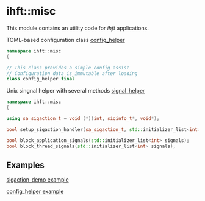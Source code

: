 # ihft::misc

This module contains an utility code for *ihft* applications.

TOML-based configuration class [config_helper](include/misc/config_helper.h)

```cpp
namespace ihft::misc
{

// This class provides a simple config assist
// Configuration data is immutable after loading
class config_helper final
```

Unix singnal helper with several methods [signal_helper](include/misc/signal_helper.h)

```cpp
namespace ihft::misc
{

using sa_sigaction_t = void (*)(int, siginfo_t*, void*);

bool setup_sigaction_handler(sa_sigaction_t, std::initializer_list<int> signals, std::optional<int> flags = std::nullopt);

bool block_application_signals(std::initializer_list<int> signals);
bool block_thread_signals(std::initializer_list<int> signals);
```

## Examples

[sigaction_demo example](example/sigaction_demo.cpp)

[config_helper example](example/config_helper_demo.cpp)
